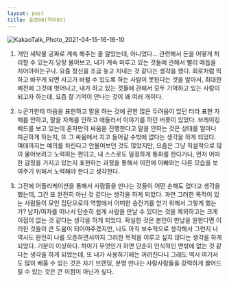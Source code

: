 ```yaml
---
layout: post
title: 출장08(격리07)
---
```

![KakaoTalk_Photo_2021-04-15-16-16-10](https://user-images.githubusercontent.com/50545088/114829619-46380180-9e06-11eb-8be0-ff808154e574.jpeg)

1. 개인 세탁물 공짜로 계속 해주는 줄 알았는데, 아니었다... 관련해서 돈을 어떻게 처리할 수 있는지 당장 물어보고, 내가 계속 미루고 있는 것들에 관해서 빨리 메듭을 지어야하는구나. 요즘 정신을 조금 놓고 지내는 것 같다는 생각을 했다. 회로처럼 띡 하고 바꾸게 되면 사고가 바뀔 수 있도록 하는 사람이 못된다는 것을 알아서, 최대한 예전에 그것에 벗어나고, 내가 하고 있는 것들에 관해서 모두 기억하고 있는 사람이 되고자 하는데, 요즘 잘 기억이 안나는 것이 꽤 여러 개이다.

2. 누군가한테 마음을 표현하고 말을 하는 것에 관한 많은 두려움이 있던 터라 표현 자체를 안하고, 말을 자체를 안하고 애둘러서 이야기를 하던 버릇이 있었다. 브레이킹 베드를 보고 있는데 혼자만의 싸움을 진행한다고 말을 안하는 것은 상대를 얼마나 피곤하게 하는지, 또 그 싸움에서 지고 들어갈 수밖에 없다는 생각을 하게 되었다. 여태까지는 예의를 차린다고 안물어보던 것도 많았지만, 요즘은 그냥 직설적으로 많이 물어보려고 노력하는 편이고, 내 스스로도 일정하게 통화를 한다거나, 먼저 어떠한 감정을 가지고 있는지 표현하는 과정을 통해서 이전에 아빠와는 다른 모습을 보여주기 위해서 노력해야 한다고 생각한다. 

3. 그전에 어플리케이션을 통해서 사람들을 만나는 것들이 어떤 손해도 없다고 생각을 했는데, 그건 또 완전히 아닌 것 같다는 생각을 하게 되었다. 과연 그러한 목적이 있는 사람들이 모인 집단으로의 역할에서 어떠한 승전기를 얻기 위해서 그렇게 했는가? 남자/여자를 떠나서 단순히 쉽게 사람을 만날 수 있다는 것을 제외하고는 크게 이점이 없는 것 같다는 생각을 하게 되었다. 확실한 것은 본인이 만남을 원한다면 이러한 것들이 큰 도움이 되어야주겠지만, 나도 아직 보수적으로 생각해서 그런지 나 역시도 완전히 나를 오픈하면서까지 그러한 목적을 이루고 싶지 않다는 생각을 하게 되었다. 기분이 이상하다. 차이가 무엇인가 하면 단순히 인식적인 면밖에 없는 것 같다는 생각을 하게 되었는데, 또 내가 사용하기에는 꺼려진다니 그래도 역시 여기서도 많이 배울 수 있는 것은 자기 브랜딩, 분명 만나는 사람사람들을 강력하게 끌어드릴 수 있는 것은 큰 이점이 아닌가 싶다.